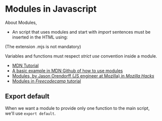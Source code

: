 # Modules in Javascript

About Modules,

- An script that uses modules and start with _import_ sentences must be inserted in the HTML using:

    <script type="module" src="nameofthemodule.mjs"></script>

(The extension .mjs is not mandatory)

Variables and functions must respect _strict use_ convention inside a module.

- [MDN Tutorial](https://developer.mozilla.org/en-US/docs/Web/JavaScript/Guide/Modules)
- [A basic example in MDN Github of how to use modules](https://github.com/mdn/js-examples/tree/master/modulhttps://www.freecodecamp.org/news/javascript-modules-a-beginner-s-guide-783f7d7a5fcc/es/basic-modules)
- [Modules, by Jason Orendorff (JS engineer at Mozilla) in _Mozilla Hacks_](https://hacks.mozilla.org/2015/08/es6-in-depth-modules/)
- [Modules in _Freecodecamp_ tutorial]()

## Export default
When we want a module to provide only one function to the main script, we'll use `export default`.
